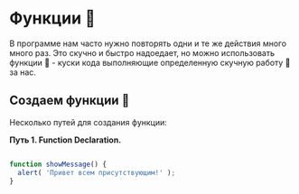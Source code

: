 # Функции :information_desk_person:

В программе нам часто нужно повторять одни и те же действия много много раз. Это скучно и быстро надоедает, но можно использовать функции :tada: - куски кода выполняющие определенную скучную работу :hammer: за нас.

## Создаем функции :pencil:

Несколько путей для создания функции:

__Путь 1. Function Declaration.__

```javascript

function showMessage() {
  alert( 'Привет всем присутствующим!' );
}

```
